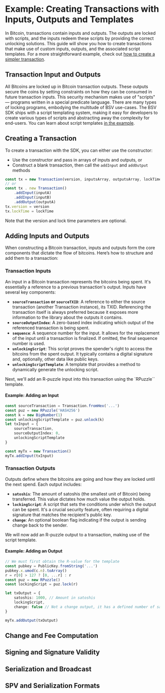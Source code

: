 # Example: Creating Transactions with Inputs, Outputs and Templates

In Bitcoin, transactions contain inputs and outputs. The outputs are locked with scripts, and the inputs redeem these scripts by providing the correct unlocking solutions. This guide will show you how to create transactions that make use of custom inputs, outputs, and the associated script templates. For a more straightforward example, check out [how to create a simpler transaction](./EXAMPLE_SIMPLE_TX.md).

## Transaction Input and Outputs

All Bitcoins are locked up in Bitcoin transaction outputs. These outputs secure the coins by setting constraints on how they can be consumed in future transaction inputs. This security mechanism makes use of "scripts" — programs written in a special predicate language. There are many types of locking programs, embodying the multitude of BSV use-cases. The BSV SDK ships with a script templating system, making it easy for developers to create various types of scripts and abstracting away the complexity for end-users. You can learn about script templates [in the example](./EXAMPLE_SCRIPT_TEMPLATES.md).

## Creating a Transaction

To create a transaction with the SDK, you can either use the constructor:

- Use the constructor and pass in arrays of inputs and outputs, or
- Construct a blank transaction, then call the `addInput` and `addOutput` methods

```typescript
const tx = new Transaction(version, inputsArray, outputsArray, lockTime)
// or
const tx . new Transaction()
    .addInput(inputA)
    .addInput(inputB)
    .addOutput(outputA)
tx.version = version
tx.lockTime = lockTime
```

Note that the version and lock time parameters are optional.

## Adding Inputs and Outputs

When constructing a Bitcoin transaction, inputs and outputs form the core components that dictate the flow of bitcoins. Here’s how to structure and add them to a transaction:

### Transaction Inputs

An input in a Bitcoin transaction represents the bitcoins being spent. It's essentially a reference to a previous transaction's output. Inputs have several key components:

- **`sourceTransaction` or `sourceTXID`**: A reference to either the source transaction (another Transaction instance), its TXID. Referencing the transaction itself is always preferred because it exposes more information to the library about the outputs it contains.
- **`sourceOutputIndex`**: A zero-based index indicating which output of the referenced transaction is being spent.
- **`sequence`**: A sequence number for the input. It allows for the replacement of the input until a transaction is finalized. If omitted, the final sequence number is used.
- **`unlockingScript`**: This script proves the spender's right to access the bitcoins from the spent output. It typically contains a digital signature and, optionally, other data like public keys.
- **`unlockingScriptTemplate`**: A template that provides a method to dynamically generate the unlocking script.

Next, we'll add an R-puzzle input into this transaction using the `RPuzzle`` template.

#### Example: Adding an Input

```typescript
const sourceTransaction = Transaction.fromHex('...')
const puz = new RPuzzle('HASH256')
const k = new BigNumber(1)
const unlockingScriptTemplate = puz.unlock(k)
let txInput = {
    sourceTransaction,
    sourceOutputIndex: 0,
    unlockingScriptTemplate
}

const myTx = new Transaction()
myTx.addInput(txInput)
```

### Transaction Outputs

Outputs define where the bitcoins are going and how they are locked until the next spend. Each output includes:

- **`satoshis`**: The amount of satoshis (the smallest unit of Bitcoin) being transferred. This value dictates how much value the output holds.
- **`lockingScript`**: A script that sets the conditions under which the output can be spent. It's a crucial security feature, often requiring a digital signature that matches the recipient's public key.
- **`change`**: An optional boolean flag indicating if the output is sending change back to the sender.

We will now add an R-puzzle output to a transaction, making use of the script template.

#### Example: Adding an Output

```typescript
// We must first obtain the R-value for the template
const pubkey = PublicKey.fromString('...')
pubkey.x.umod(c.n).toArray()
r = r[0] > 127 ? [0, ...r] : r
const puz = new RPuzzle()
const lockingScript = puz.lock(r)

let txOutput = {
    satoshis: 1000, // Amount in satoshis
    lockingScript,
    change: false // Not a change output, it has a defined number of satoshis
}

myTx.addOutput(txOutput)
```

## Change and Fee Computation

## Signing and Signature Validity

## Serialization and Broadcast

## SPV and Serialization Formats